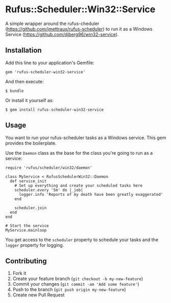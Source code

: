 # Rufus::Scheduler::Win32::Service

A simple wrapper around the rufus-cheduler (https://github.com/jmettraux/rufus-scheduler) to run it as a Windows Service (https://github.com/djberg96/win32-service).

## Installation

Add this line to your application's Gemfile:

    gem 'rufus-scheduler-win32-service'

And then execute:

    $ bundle

Or install it yourself as:

    $ gem install rufus-scheduler-win32-service

## Usage

You want to run your rufus-scheduler tasks as a Windows service. This gem provides the boilerplate.

Use the `Daemon` class as the base for the class you're going to run as a service:

```
require 'rufus/scheduler/win32/daemon'

class MyService < RufusSchedulerWin32::Daemon
  def service_init
    # Set up everything and create your scheduled tasks here
    scheduler.every '5m' do |_job|
      logger.info 'Reports of my death have been greatly exaggerated'
    end

    scheduler.join
  end
end

# Start the service
MyService.mainloop
```

You get access to the `scheduler` property to schedule your tasks and the `logger`
property for logging.

## Contributing

1. Fork it
2. Create your feature branch (`git checkout -b my-new-feature`)
3. Commit your changes (`git commit -am 'Add some feature'`)
4. Push to the branch (`git push origin my-new-feature`)
5. Create new Pull Request
